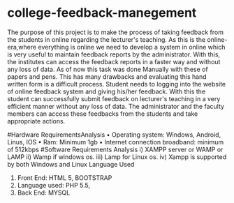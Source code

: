 # college-feedback-manegement

The purpose of this project is to make the process of taking feedback from the  students in online regarding the lecturer's teaching. As this is the online-era,where  everything is online we need to develop a system in online which is very useful to  maintain feedback reports by the administrator. With this, the institutes can access  the feedback reports in a faster way and without any loss of data. As of now this  task was done Manually with these of papers and pens. This has many drawbacks  and evaluating this hand written form is a difficult process. 
Student needs to logging into the website of online feedback system and giving  his/her feedback. With this the student can successfully submit feedback on lecturer's  teaching in a very efficient manner without any loss of data. The administrator and  the faculty members can access these feedbacks from the students and take  appropriate actions.


#Hardware RequirementsAnalysis 
• Operating system: Windows, Android, Linus, IOS • Ram: Minimum 1gb 
• Internet connection broadband: minimum of 512kbps 
#Software Requirements Analysis 
i) XAMPP server or WAMP or LAMP 
ii) Wamp if windows os. 
iii) Lamp for Linux os. 
iv) Xampp is supported by both Windows and Linux Language Used 
  1. Front End: HTML 5, BOOTSTRAP 
  2. Language used: PHP 5.5, 
  3. Back End: MYSQL
